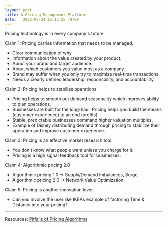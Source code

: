 ```yaml
---
layout: post
title: A Pricing Management Platform 
date:   2022-07-24 15:13:25 -0700
---
```


Pricing technology is in every company's future.  

Claim 1: Pricing carries information that needs to be managed. 
- Clear communication of why.
- Information about the value created by your product.
- About your brand and target audience.
- About which customers you value most as a company. 
- Brand may suffer when you only try to maximize real-time transactions.
- Needs a clearly defined leadership, responsbility, and accountability.

Claim 2: Pricing helps to stabilize operations.
- Pricing helps to smooth out demand seasonality which improves ability to plan operations.
- Businesses are built for the long-haul. Pricing helps you build the means (customer experience) to an end (profits).
- Stable, predictable businesses command higher valuation multiples.
- Example of Disney distributing demand through pricing to stabilize their operation and improve customer experience.

Claim 3: Pricing is an effective market research tool.
- You don't know what people want unless you charge for it.
- Pricing is a high signal feedback tool for businesses.

Claim 4: Algorithmic pricing 2.0 
- Algorithmic pricing 1.0 -> Supply/Demand Imbalances, Surge. 
- Algorithmic pricing 2.0 -> Network Value Optimization

Claim 5: Pricing is another innovation lever.
- Can you involve the user like IKEAs example of factoring Time & Distance into your pricing?

---

Resources:
[Pitfalls of Pricing Algorithms](https://hbr.org/2021/09/the-pitfalls-of-pricing-algorithms)
